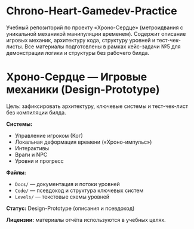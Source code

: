 # Chrono-Heart-Gamedev-Practice
Учебный репозиторий по проекту «Хроно-Сердце» (метроидвания с уникальной механикой манипуляции временем). Содержит описание игровых механик, архитектуру кода, структуру уровней и тест-чек-листы. Все материалы подготовлены в рамках кейс-задачи №5 для демонстрации логики и структуры без рабочего билда.

# Хроно-Сердце — Игровые механики (Design-Prototype)

Цель: зафиксировать архитектуру, ключевые системы и тест-чек-лист без компиляции билда.  

**Системы:**
- Управление игроком (Ког)
- Локальная деформация времени («Хроно-импульс»)
- Интерактивы
- Враги и NPC
- Уровни и прогресс

**Файлы:**
- `Docs/` — документация и потоки уровней
- `Code/` — псевдокод и структура ключевых систем
- `Levels/` — текстовые схемы уровней

**Статус:** Design-Prototype (описания и псевдокод)  

**Лицензии:** материалы отчёта используются в учебных целях.
